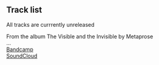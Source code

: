 Track list
---
All tracks are currrently unreleased  
  
From the album The Visible and the Invisible by Metaprose  
…  
[Bandcamp](https://metaprose.bandcamp.com/)  
[SoundCloud](https://soundcloud.com/metaprose/)